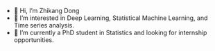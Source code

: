 - 👋 Hi, I’m Zhikang Dong
- 👀 I’m interested in Deep Learning, Statistical Machine Learning, and Time series analysis.
- 🌱 I’m currently a PhD student in Statistics and looking for internship opportunities.

<!---
Dongzhikang/Dongzhikang is a ✨ special ✨ repository because its `README.md` (this file) appears on your GitHub profile.
You can click the Preview link to take a look at your changes.
--->
